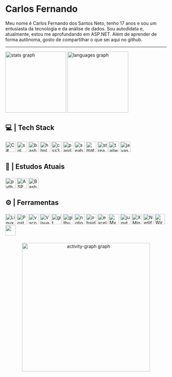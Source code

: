 <h1>Carlos Fernando</h1>

Meu nome é Carlos Fernando dos Santos Neto, tenho 17 anos e sou um entusiasta da tecnologia e da análise de dados. Sou autodidata e, atualmente, estou me aprofundando em ASP.NET. Além de aprender de forma autônoma, gosto de compartilhar o que sei aqui no github.

---

<div>
  
  <img src="https://github-readme-stats.vercel.app/api?username=cf-neto&hide_title=false&hide_rank=false&show_icons=true&include_all_commits=true&count_private=true&disable_animations=false&theme=tokyonight&locale=en&hide_border=true&order=1" height="190" alt="stats graph"  />
  <img src="https://github-readme-stats.vercel.app/api/top-langs?username=cf-neto&locale=en&hide_title=false&layout=compact&card_width=320&langs_count=5&theme=tokyonight&hide_border=true&order=2" height="190" alt="languages graph"  />
</div>


###

<h2 align="left">💻 |  Tech Stack</h3>

###

<div align="left">
  <img src="https://img.shields.io/badge/C%23-239120?style=for-the-badge&logo=csharp&logoColor=white" height="32" alt="C# logo" />
  <img src="https://img.shields.io/badge/SQL-66B2FF?style=for-the-badge&logo=sql&logoColor=white" height="32" alt="sql logo"  />
  <img src="https://img.shields.io/badge/bash-121011?logo=gnubash&logoColor=white&style=for-the-badge" height="32" alt="bash logo"  />
  <img src="https://img.shields.io/badge/HTML5-E34F26?logo=html5&logoColor=white&style=for-the-badge" height="32" alt="html5 logo"  />
  <img src="https://img.shields.io/badge/CSS3-1572B6?logo=css3&logoColor=white&style=for-the-badge" height="32" alt="css3 logo"  />
  <img src="https://img.shields.io/badge/pandas-150458?logo=pandas&logoColor=white&style=for-the-badge" height="32" alt="pandas logo"  />
  <img src="https://img.shields.io/badge/Seaborn-2A5C9F?style=for-the-badge&logo=seaborn&logoColor=white" height="32" alt="seaborn logo"  />
  <img src="https://img.shields.io/badge/Matplotlib-3E7D9D?style=for-the-badge&logo=matplotlib&logoColor=white" height="32" alt="matplotlib logo"  />
  <img src="https://img.shields.io/badge/Streamlit-FF4B4B?style=for-the-badge&logo=streamlit&logoColor=white" height="32" alt="streamlit logo"  />
  <img src="https://img.shields.io/badge/TailwindCSS-38B2AC?logo=tailwindcss&logoColor=white&style=for-the-badge" height="32" alt="tailwindcss logo" />
  <img src="https://img.shields.io/badge/JavaScript-F7DF1E?logo=javascript&logoColor=black&style=for-the-badge" height="32" alt="javascript logo" />
</div>


###

<h2 align="left">📖 | Estudos Atuais</h2>

###

<div align="left">
  <img src="https://img.shields.io/badge/Python-3776AB?logo=python&logoColor=white&style=for-the-badge" height="32" alt="python logo"  />
  <img src="https://img.shields.io/badge/ASP.NET-5C2D91?style=for-the-badge&logo=dotnet&logoColor=white" height="32" alt="ASP.NET logo" />
  <img src="https://img.shields.io/badge/Bash-4EAA25?style=for-the-badge&logo=gnu-bash&logoColor=white" height="32" alt="Bash logo" />
</div>



###

<h2 align="left">⚙️ | Ferramentas</h2>

###

<div align="left">
  <img src="https://img.shields.io/badge/Linux-FCC624?style=for-the-badge&logo=linux&logoColor=black" height="32" alt="Linux logo" />
  <img src="https://img.shields.io/badge/Postman-FF6C37?style=for-the-badge&logo=postman&logoColor=white" height="32" alt="Postman logo" />
  <img src="https://img.shields.io/badge/Visual Studio Code-007ACC?logo=visualstudiocode&logoColor=white&style=for-the-badge" height="32" alt="vscode logo"  />
  <img src="https://img.shields.io/badge/Visual%20Studio-5C2D91?style=for-the-badge&logo=visualstudio&logoColor=white" height="32" alt="Visual Studio logo" />
  <img src="https://img.shields.io/badge/Git-F05032?logo=git&logoColor=white&style=for-the-badge" height="32" alt="git logo"  />
  <img src="https://img.shields.io/badge/GitHub-181717?logo=github&logoColor=white&style=for-the-badge" height="32" alt="github logo"  />
  <img src="https://img.shields.io/badge/Notion-black?style=for-the-badge&logo=notion" height="32" alt="notion logo"  />
  <img src="https://img.shields.io/badge/Obsidian-4C1B7D?style=for-the-badge&logo=obsidian&logoColor=white" height="32" alt="obsidian logo"  />
  <img src="https://img.shields.io/badge/Excel-217346?style=for-the-badge&logo=microsoft-excel&logoColor=white" height="32" alt="excel logo"  />
  <img src="https://img.shields.io/badge/MySQL-4479A1?logo=mysql&logoColor=white&style=for-the-badge" height="32" alt="MySQL logo" />
  <img src="https://img.shields.io/badge/Jupyter-white?style=for-the-badge&logo=jupyter" height="32" alt="jupyter logo"  />
  <img src="https://img.shields.io/badge/XMind-FF6600?logo=xmind&logoColor=white&style=for-the-badge" height="32" alt="XMind logo" />
  <img src="https://img.shields.io/badge/Netlify-00C7B7?logo=netlify&logoColor=white&style=for-the-badge" height="32" alt="Netlify logo" />
  <img src="https://img.shields.io/badge/Wireshark-1679A7?logo=wireshark&logoColor=white&style=for-the-badge" height="32" alt="Wireshark logo" />
  <img src="https://img.shields.io/badge/Nmap-214478?logo=nmap&logoColor=white&style=for-the-badge" height="32 alt="Nmap logo" />
  



</div>


###

<div align="center">
  <img src="https://github-readme-activity-graph.vercel.app/graph?username=cf-neto&radius=16&theme=tokyo-night&area=true&order=5&hide_border=true" height="400" alt="activity-graph graph"  />
</div>

###


###
